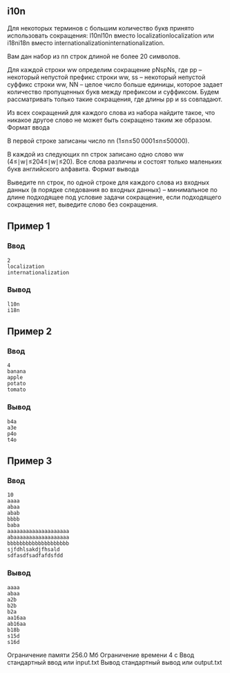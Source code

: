 ## i10n

Для некоторых терминов с большим количество букв принято использовать сокращения: l10nl10n вместо localizationlocalization или i18ni18n вместо internationalizationinternationalization.

Вам дан набор из nn строк длиной не более 20 символов.

Для каждой строки ww определим сокращение pNspNs, где pp – некоторый непустой префикс строки ww, ss – некоторый непустой суффикс строки ww, NN – целое число больше единицы, которое задает количество пропущенных букв между префиксом и суффиксом. Будем рассматривать только такие сокращения, где длины pp и ss совпадают.

Из всех сокращений для каждого слова из набора найдите такое, что никакое другое слово не может быть сокращено таким же образом.
Формат ввода

В первой строке записаны число nn (1≤n≤50 0001≤n≤50000).

В каждой из следующих nn строк записано одно слово ww (4≤∣w∣≤204≤∣w∣≤20). Все слова различны и состоят только маленьких букв английского алфавита.
Формат вывода

Выведите nn строк, по одной строке для каждого слова из входных данных (в порядке следования во входных данных) – минимальное по длине подходящее под условие задачи сокращение, если подходящего сокращения нет, выведите слово без сокращения.

## Пример 1
### Ввод
```
2
localization
internationalization
```
### Вывод
```
l10n
i18n
```
## Пример 2
### Ввод
```
4
banana
apple
potato
tomato
```
### Вывод
```
b4a
a3e
p4o
t4o
```
## Пример 3
### Ввод
```
10
aaaa
abaa
abab
bbbb
baba
aaaaaaaaaaaaaaaaaaaa
abaaaaaaaaaaaaaaaaaa
bbbbbbbbbbbbbbbbbbbb
sjfdhlsakdjfhsald
sdfasdfsadfafdsfdd
```
### Вывод
```
aaaa
abaa
a2b
b2b
b2a
aa16aa
ab16aa
b18b
s15d
s16d
```


Ограничение памяти
256.0 Мб
Ограничение времени
4 с
Ввод
стандартный ввод или input.txt
Вывод
стандартный вывод или output.txt
